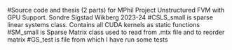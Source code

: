 #Source code and thesis (2 parts) for MPhil Project Unstructured FVM with GPU Support. Sondre Sigstad Wikberg 2023-24
#CSLS_small is sparse linear systems class. Contains all CUDA kernels as static functions
#SM_small is Sparse Matrix class used to read from .mtx file and to reorder matrix
#GS_test is file from which I have run some tests
